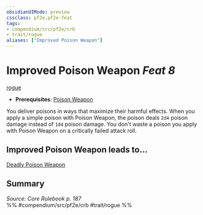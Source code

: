 ```yaml
---
obsidianUIMode: preview
cssclass: pf2e,pf2e-feat
tags:
- compendium/src/pf2e/crb
- trait/rogue
aliases: ["Improved Poison Weapon"]
---
```

# Improved Poison Weapon  *Feat 8*  
[rogue](Reference/Rules/Traits/rogue.md "Rogue Class Trait")  

- **Prerequisites**: [Poison Weapon](poison-weapon.md)

You deliver poisons in ways that maximize their harmful effects. When you apply a simple poison with Poison Weapon, the poison deals `2d4` poison damage instead of `1d4` poison damage. You don't waste a poison you apply with Poison Weapon on a critically failed attack roll.

## Improved Poison Weapon leads to...

[Deadly Poison Weapon](deadly-poison-weapon-aoa5.md)

## Summary

*Source: Core Rulebook p. 187*  
%% #compendium/src/pf2e/crb #trait/rogue %%